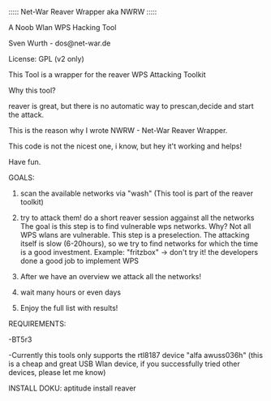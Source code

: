 ::::: Net-War Reaver Wrapper aka NWRW :::::

A Noob Wlan WPS Hacking Tool  

Sven Wurth - dos\@net-war.de

License: GPL (v2 only)



This Tool is a wrapper for the reaver WPS Attacking Toolkit

Why this tool?

reaver is great, but there is no automatic way to prescan,decide and start the attack.

This is the reason why I wrote NWRW - Net-War Reaver Wrapper.

This code is not the nicest one, i know, but hey it't working and helps!

Have fun.


GOALS:

1. scan the available networks via "wash" (This tool is part of the reaver toolkit)

2. try to attack them! do a short reaver session aggainst all the networks
   The goal is this step is to find vulnerable wps networks.
   Why? Not all WPS wlans are vulnerable. This step is a preselection. 
   The attacking itself is slow (6-20hours), so we try to find networks for which the 
   time is a good investment.
   Example: "fritzbox" -> don't try it! the developers done a good job to implement WPS

3. After we have an overview we attack all the networks!

4. wait many hours or even days

5. Enjoy the full list with results! 


REQUIREMENTS:

-BT5r3

-Currently this tools only supports the rtl8187 device "alfa awuss036h"
(this is a cheap and great USB Wlan device, if you successfully tried other devices, please let me know)

INSTALL DOKU:
aptitude install reaver
